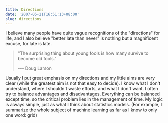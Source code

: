 ```yaml
---
title: Directions
date: '2007-05-21T16:51:13+08:00'
slug: directions
---
```


I believe many people have quite vague recognitions of the "directions" for life, and I also believe "better late than never" is nothing but a magnificent excuse, for late is late.  

> "The surprising thing about young fools is how many survive to become old fools."
> 
> --- Doug Larson

Usually I put great emphasis on my directions and my little aims are very clear (while the greatest aim is not that easy to decide). I know what I don't understand, where I shouldn't waste efforts, and what I don't want. I often try to balance advantages and disadvantages. Everything can be balanced except time, so the critical problem lies in the management of time. My logic is always simple, just as what I think about statistics models. (For example, I summarize the whole subject of machine learning as far as I know to only one word: grid)  

